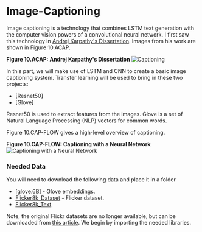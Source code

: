 # Image-Captioning
Image captioning is a technology that combines LSTM text generation with the computer vision powers of a convolutional neural network.  I first saw this technology in [Andrej Karpathy's Dissertation](https://cs.stanford.edu/people/karpathy/main.pdf). Images from his work are shown in Figure 10.ACAP.

**Figure 10.ACAP: Andrej Karpathy's Dissertation**
![Captioning](https://raw.githubusercontent.com/jeffheaton/t81_558_deep_learning/master/images/karpathy_thesis.jpg "Captioning")

In this part, we will make use of LSTM and CNN to create a basic image captioning system. Transfer learning will be used to bring in these two projects:

* [Resnet50]
* [Glove]

Resnet50 is used to extract features from the images.  Glove is a set of Natural Language Processing (NLP) vectors for common words.

Figure 10.CAP-FLOW gives a high-level overview of captioning.

**Figure 10.CAP-FLOW: Captioning with a Neural Network**
![Captioning with a Neural Network](https://raw.githubusercontent.com/jeffheaton/t81_558_deep_learning/master/images/caption-1.png "Captioning with a Neural Network")

### Needed Data

You will need to download the following data and place it in a folder 

* [glove.6B] - Glove embeddings.
* [Flicker8k_Dataset](https://github.com/jbrownlee/Datasets/releases/download/Flickr8k/Flickr8k_Dataset.zip) - Flicker dataset.
* [Flicker8k_Text](https://github.com/jbrownlee/Datasets/releases/download/Flickr8k/Flickr8k_text.zip)

Note, the original Flickr datasets are no longer available, but can be downloaded from [this article](https://machinelearningmastery.com/prepare-photo-caption-dataset-training-deep-learning-model/). 
We begin by importing the needed libraries.
